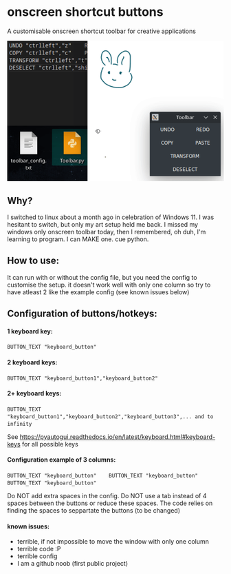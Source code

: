 # onscreen shortcut buttons
A customisable onscreen shortcut toolbar for creative applications

![screen-gif](./example.gif)

## Why?
I switched to linux about a month ago in celebration of Windows 11. I was hesitant to switch, but only my art setup held me back.
I missed my windows only onscreen toolbar today, then I remembered, oh duh, I'm learning to program. I can MAKE one.
cue python.

## How to use:
It can run with or without the config file, but you need the config to customise the setup.
it doesn't work well with only one column so try to have atleast 2 like the example config (see known issues below)

## Configuration of buttons/hotkeys:
#### 1 keyboard key:
`BUTTON_TEXT "keyboard_button"`
#### 2 keyboard keys:
`BUTTON_TEXT "keyboard_button1","keyboard_button2"`
#### 2+ keyboard keys:
`BUTTON_TEXT "keyboard_button1","keyboard_button2","keyboard_button3",... and to infinity`

See https://pyautogui.readthedocs.io/en/latest/keyboard.html#keyboard-keys for all possible keys

#### Configuration example of 3 columns:
`BUTTON_TEXT "keyboard_button"    BUTTON_TEXT "keyboard_button"    BUTTON_TEXT "keyboard_button"`

Do NOT add extra spaces in the config. Do NOT use a tab instead of 4 spaces between the buttons or reduce these spaces.
The code relies on finding the spaces to seppartate the buttons (to be changed)

#### known issues:
 - terrible, if not impossible to move the window with only one column
 - terrible code :P
 - terrible config
 - I am a github noob (first public project)

